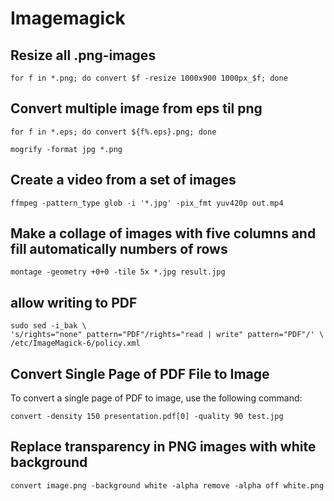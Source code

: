 # Imagemagick

## Resize all .png-images
    for f in *.png; do convert $f -resize 1000x900 1000px_$f; done

## Convert multiple image from eps til png
    for f in *.eps; do convert ${f%.eps}.png; done

    mogrify -format jpg *.png

## Create a video from a set of images
    ffmpeg -pattern_type glob -i '*.jpg' -pix_fmt yuv420p out.mp4

## Make a collage of images with five columns and fill automatically numbers of rows
    montage -geometry +0+0 -tile 5x *.jpg result.jpg

## allow writing to PDF
    sudo sed -i_bak \
    's/rights="none" pattern="PDF"/rights="read | write" pattern="PDF"/' \
    /etc/ImageMagick-6/policy.xml

## Convert Single Page of PDF File to Image
To convert a single page of PDF to image, use the following command:

    convert -density 150 presentation.pdf[0] -quality 90 test.jpg

## Replace transparency in PNG images with white background
    convert image.png -background white -alpha remove -alpha off white.png

